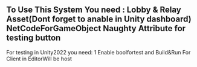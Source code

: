 To Use This System You need :
Lobby & Relay Asset(Dont forget to anable in Unity dashboard)
NetCodeForGameObject
Naughty Attribute for testing button
----------
For testing in Unity2022 you need:
1 Enable boolfortest and Build&Run For Client in EditorWill be host

